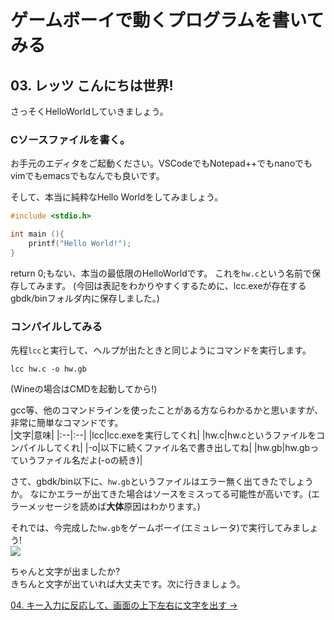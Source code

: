 # ゲームボーイで動くプログラムを書いてみる

## 03. レッツ こんにちは世界!

さっそくHelloWorldしていきましょう。

### Cソースファイルを書く。

お手元のエディタをご起動ください。VSCodeでもNotepad++でもnanoでもvimでもemacsでもなんでも良いです。

そして、本当に純粋なHello Worldをしてみましょう。

```c
#include <stdio.h>

int main (){
    printf("Hello World!");
}
```

return 0;もない、本当の最低限のHelloWorldです。
これを`hw.c`という名前で保存してみます。
(今回は表記をわかりやすくするために、lcc.exeが存在するgbdk/binフォルダ内に保存しました。)

### コンパイルしてみる

先程`lcc`と実行して、ヘルプが出たときと同じようにコマンドを実行します。

```batch
lcc hw.c -o hw.gb
```  
(Wineの場合はCMDを起動してから!)

gcc等、他のコマンドラインを使ったことがある方ならわかるかと思いますが、非常に簡単なコマンドです。  
|文字|意味|
|:--|:--|
|lcc|lcc.exeを実行してくれ|
|hw.c|hw.cというファイルをコンパイルしてくれ|
|-o|以下に続くファイル名で書き出してね|
|hw.gb|hw.gbっていうファイル名だよ(-oの続き)|

さて、gbdk/bin以下に、`hw.gb`というファイルはエラー無く出てきたでしょうか。
なにかエラーが出てきた場合はソースをミスってる可能性が高いです。(エラーメッセージを読めば**大体**原因はわかります。)

それでは、今完成した`hw.gb`をゲームボーイ(エミュレータ)で実行してみましょう!  
![](https://i.imgur.com/MQ0RYdk.png)

ちゃんと文字が出ましたか?  
きちんと文字が出ていれば大丈夫です。次に行きましょう。

[04. キー入力に反応して、画面の上下左右に文字を出す ->](04.md)